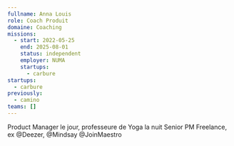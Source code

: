 ```yaml
---
fullname: Anna Louis
role: Coach Produit
domaine: Coaching
missions:
  - start: 2022-05-25
    end: 2025-08-01
    status: independent
    employer: NUMA
    startups:
      - carbure
startups:
  - carbure
previously:
  - camino
teams: []
---
```

Product Manager le jour, professeure de Yoga la nuit Senior PM Freelance, ex @Deezer, @Mindsay @JoinMaestro